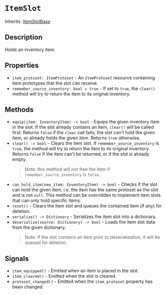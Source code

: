 # `ItemSlot`

Inherits: [ItemSlotBase](./item_slot_base.md)

## Description

Holds an inventory item.

## Properties

* `item_protoset: ItemProtoset` - An `ItemProtoset` resource containing item prototypes that the slot can receive.
* `remember_source_inventory: bool = true` - If set to `true`, the `clear()` method will try to return the item to its original inventory.

## Methods

* `equip(item: InventoryItem) -> bool` - Equips the given inventory item in the slot. If the slot already contains an item, `clear()` will be called first. Returns `false` if the `clear` call fails, the slot can't hold the given item, or already holds the given item. Returns `true` otherwise.
* `clear() -> bool` - Clears the item slot. If `remember_source_inventory` is `true`, the method will try to return the item to its original inventory. Returns `false` if the item can't be returned, or if the slot is already empty.
    > Note: this method will not free the item if `remember_source_inventory` is `false`.
* `can_hold_item(new_item: InventoryItem) -> bool` - Checks if the slot can hold the given item, i.e. the item has the same protoset as the slot and is not `null`. This method can be overridden to implement item slots that can only hold specific items.
* `reset()` - Clears the item slot and queues the contained item (if any) for deletion.
* `serialize() -> Dictionary` - Serializes the item slot into a dictionary.
* `deserialize(source: Dictionary) -> bool` - Loads the item slot data from the given dictionary. 
    > Note: If the slot contains an item prior to deserialization, it will be queued for deletion.

## Signals

* `item_equipped()` - Emitted when an item is placed in the slot.
* `item_cleared()` - Emitted when the slot is cleared.
* `protoset_changed()` - Emitted when the `item_protoset` property has been changed.
